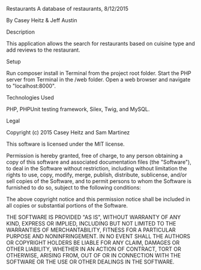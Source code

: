 Restaurants
A database of restaurants, 8/12/2015

By Casey Heitz & Jeff Austin

Description

This application allows the search for restaurants based on cuisine type and add reviews to the restaurant.

Setup

Run composer install in Terminal from the project root folder.
Start the PHP server from Terminal in the /web folder.
Open a web browser and navigate to "localhost:8000".

Technologies Used

PHP, PHPUnit testing framework, Silex, Twig, and MySQL.

Legal

Copyright (c) 2015 Casey Heitz and Sam Martinez

This software is licensed under the MIT license.

Permission is hereby granted, free of charge, to any person obtaining a copy of this software and associated documentation files (the "Software"), to deal in the Software without restriction, including without limitation the rights to use, copy, modify, merge, publish, distribute, sublicense, and/or sell copies of the Software, and to permit persons to whom the Software is furnished to do so, subject to the following conditions:

The above copyright notice and this permission notice shall be included in all copies or substantial portions of the Software.

THE SOFTWARE IS PROVIDED "AS IS", WITHOUT WARRANTY OF ANY KIND, EXPRESS OR IMPLIED, INCLUDING BUT NOT LIMITED TO THE WARRANTIES OF MERCHANTABILITY, FITNESS FOR A PARTICULAR PURPOSE AND NONINFRINGEMENT. IN NO EVENT SHALL THE AUTHORS OR COPYRIGHT HOLDERS BE LIABLE FOR ANY CLAIM, DAMAGES OR OTHER LIABILITY, WHETHER IN AN ACTION OF CONTRACT, TORT OR OTHERWISE, ARISING FROM, OUT OF OR IN CONNECTION WITH THE SOFTWARE OR THE USE OR OTHER DEALINGS IN THE SOFTWARE.
